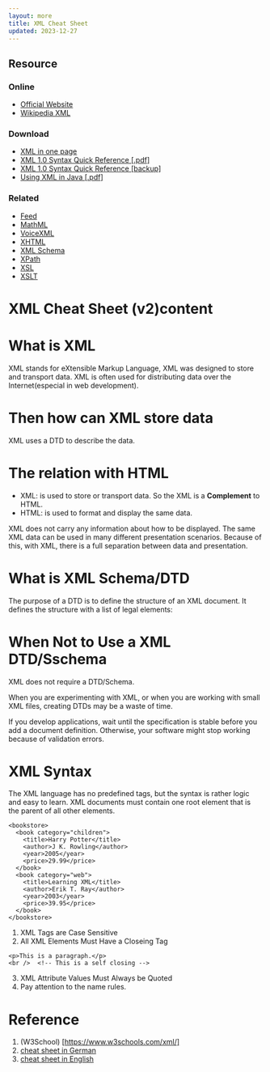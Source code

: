 ```yaml
---
layout: more
title: XML Cheat Sheet
updated: 2023-12-27
---
```


<div class="content content-400">
    <div class="board board-326">
        <h2 class="board-title">Resource</h2>
        <div class="board-card">
            <h3 class="board-card-title">Online</h3>
            <ul>
                <li><a href="http://www.w3.org/XML/">Official Website</a></li>
                <li><a href="http://en.wikipedia.org/wiki/XML">Wikipedia XML</a></li>
            </ul>
        </div>
        <div class="board-card">
            <h3 class="board-card-title">Download</h3>
            <ul>
                <li><a href="http://www.xml.su/">XML in one page</a></li>
                <li><a href="http://www.mulberrytech.com/quickref/XMLquickref.pdf">XML 1.0 Syntax Quick Reference [.pdf]</a></li>
                <li><a href="/static/cs/XMLquickref.pdf">XML 1.0 Syntax Quick Reference [backup]</a></li>
                <li><a href="http://refcardz.dzone.com/refcardz/using-xml-java">Using XML in Java [.pdf]</a></li>
            </ul>
        </div>
        <div class="board-card">
            <h3 class="board-card-title">Related</h3>
            <ul>
                <li><a href="/feed/" title="Feed Cheat Sheet">Feed</a></li>
                <li><a href="/mathml" title="MathML Cheat Sheet">MathML</a></li>
                <li><a href="/voicexml" title="VoiceXML Cheat Sheet">VoiceXML</a></li>
                <li><a href="/xhtml" title="XHTML Cheat Sheet">XHTML</a></li>
                <li><a href="/xml-schema/" title="XML Schema Cheat Sheet">XML Schema</a></li>
                <li><a href="/xpath" title="XPath Cheat Sheet">XPath</a></li>
                <li><a href="/xsl" title="XSL Cheat Sheet">XSL</a></li>
                <li><a href="/xslt" title="XSLT Cheat Sheet">XSLT</a></li>
            </ul>
        </div>
    </div>
</div>

# XML Cheat Sheet (v2)content

# What is XML

XML stands for eXtensible Markup Language, XML was designed to store and transport data. XML is often used for distributing data over the Internet(especial in web development).

# Then how can XML store data

XML uses a DTD to describe the data.

# The relation with HTML

- XML: is used to store or transport data.
  So the XML is a **Complement** to HTML.
- HTML: is used to format and display the same data.

XML does not carry any information about how to be displayed. The same XML data can be used in many different presentation scenarios.
Because of this, with XML, there is a full separation between data and presentation.

# What is XML Schema/DTD

The purpose of a DTD is to define the structure of an XML document. It defines the structure with a list of legal elements:

# When Not to Use a XML DTD/Sschema

XML does not require a DTD/Schema.

When you are experimenting with XML, or when you are working with small XML files, creating DTDs may be a waste of time.

If you develop applications, wait until the specification is stable before you add a document definition. Otherwise, your software might stop working because of validation errors.

# XML Syntax

The XML language has no predefined tags, but the syntax is rather logic and easy to learn. XML documents must contain one root element that is the parent of all other elements.

```
<bookstore>
  <book category="children">
    <title>Harry Potter</title>
    <author>J K. Rowling</author>
    <year>2005</year>
    <price>29.99</price>
  </book>
  <book category="web">
    <title>Learning XML</title>
    <author>Erik T. Ray</author>
    <year>2003</year>
    <price>39.95</price>
  </book>
</bookstore>
```

1. XML Tags are Case Sensitive
2. All XML Elements Must Have a Closeing Tag

```
<p>This is a paragraph.</p>
<br />  <!-- This is a self closing -->
```

3. XML Attribute Values Must Always be Quoted
4. Pay attention to the name rules.

# Reference

1. (W3School) [https://www.w3schools.com/xml/]
2. [cheat sheet in German](https://www.i-d-e.de/wp-content/uploads/2015/02/ide-xml-kurzreferenz.pdf)
3. [cheat sheet in English](http://www.xml.su/)

